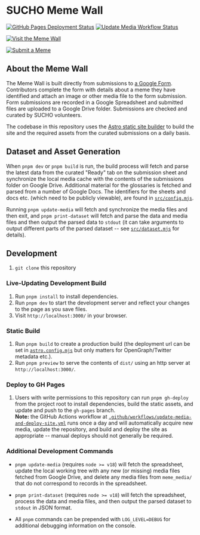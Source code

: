 # SUCHO Meme Wall


[![GitHub Pages Deployment Status](https://img.shields.io/github/deployments/sucho-archiving/meme-wall/github-pages?label=GitHub%20Pages)](https://github.com/sucho-archiving/meme-wall/actions/workflows/pages/pages-build-deployment) [![Update Media Workflow Status](https://img.shields.io/github/actions/workflow/status/sucho-archiving/meme-wall/update-media-and-deploy-site.yml?branch=main&label=Update%20Media)](https://github.com/sucho-archiving/meme-wall/actions/workflows/update-media-and-deploy-site.yml)


[![Visit the Meme Wall](https://raw.githubusercontent.com/sucho-archiving/meme-wall/gh-pages/open-graph.jpeg)](https://memes.sucho.org/)

[![Submit a Meme](https://img.shields.io/badge/Submit%20a%20Meme-blue?style=for-the-badge)](https://docs.google.com/forms/d/e/1FAIpQLSdhi-nky_fICuBD-HKaGsQi_ezukKtU3oVeMulMg0Ra8TCnvw/viewform)


## About the Meme Wall

The Meme Wall is built directly from submissions to [a Google Form](https://docs.google.com/forms/d/e/1FAIpQLSdhi-nky_fICuBD-HKaGsQi_ezukKtU3oVeMulMg0Ra8TCnvw/viewform).  Contributors complete the form with details about a meme they have identified and attach an image or other media file to the form submission.  Form submissions are recorded in a Google Spreadsheet and submitted files are uploaded to a Google Drive folder.  Submissions are checked and curated by SUCHO volunteers.

The codebase in this repository uses the [Astro static site builder](https://astro.build/) to build the site and the required assets from the curated submissions on a daily basis.


## Dataset and Asset Generation

When `pnpm dev` or `pnpm build` is run, the build process will fetch and parse the latest data from the curated "Ready" tab on the submission sheet and synchronize the local media cache with the contents of the submissions folder on Google Drive.  Additional material for the glossaries is fetched and parsed from a number of Google Docs.  The identifiers for the sheets and docs etc. (which need to be publicly viewable), are found in [`src/config.mjs`](src/config.mjs).

Running `pnpm update-media` will fetch and synchronize the media files and then exit, and `pnpm print-dataset` will fetch and parse the data and media files and then output the parsed data to `stdout` (it can take arguments to output different parts of the parsed dataset -- see [`src/dataset.mjs`](src/dataset.mjs) for details).


## Development

1. `git clone` this repository


### Live-Updating Development Build

1. Run `pnpm install` to install dependencies.
1. Run `pnpm dev` to start the development server and reflect your changes to the page as you save files.
1. Visit `http://localhost:3000/` in your browser.


### Static Build

1. Run `pnpm build` to create a production build (the deployment url can be set in [`astro.config.mjs`](astro.config.mjs) but only matters for OpenGraph/Twitter metadata etc.).
2. Run `pnpm preview` to serve the contents of `dist/` using an http server at `http://localhost:3000/`.


### Deploy to GH Pages

1. Users with write permissions to this repository can run `pnpm gh-deploy` from the project root to install dependencies, build the static assets, and update and push to the `gh-pages` branch.  
  **Note:** the GitHub Actions workflow at [`.github/workflows/update-media-and-deploy-site.yml`](.github/workflows/update-media-and-deploy-site.yml) runs once a day and will automatically acquire new media, update the repository, and build and deploy the site as appropriate -- manual deploys should not generally be required.


### Additional Development Commands

* `pnpm update-media` (requires `node >= v18`) will fetch the spreadsheet, update the local working tree with any new (or missing) media files fetched from Google Drive, and delete any media files from `meme_media/` that do not correspond to records in the spreadsheet.
* `pnpm print-dataset` (requires `node >= v18`) will fetch the spreadsheet, process the data and media files, and then output the parsed dataset to `stdout` in JSON format.

* All `pnpm` commands can be prepended with `LOG_LEVEL=DEBUG` for additional debugging information on the console.
